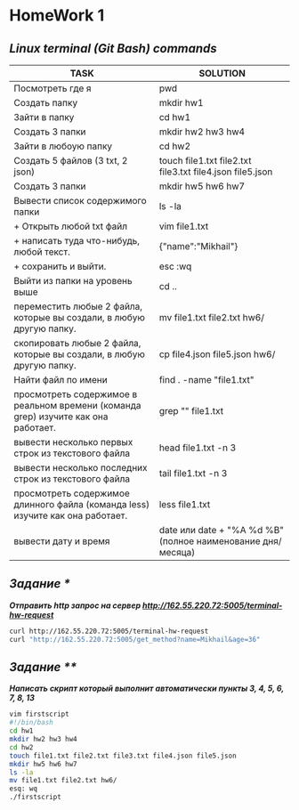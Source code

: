 # HomeWork 1
## _Linux terminal (Git Bash) commands_

| TASK | SOLUTION |
| ------ | ------ |
| Посмотреть где я | pwd |
| Cоздать папку | mkdir hw1 |
| Зайти в папку | cd hw1 |
| Создать 3 папки | mkdir hw2 hw3 hw4 |
| Зайти в любоую папку | cd hw2 |
| Создать 5 файлов (3 txt, 2 json) | touch file1.txt file2.txt file3.txt file4.json file5.json |
| Создать 3 папки | mkdir hw5 hw6 hw7 |
| Вывести список содержимого папки  | ls -la |
| + Открыть любой txt файл | vim file1.txt |
| + написать туда что-нибудь, любой текст. | {"name":"Mikhail"} |
| + сохранить и выйти. | esc :wq |
| Выйти из папки на уровень выше | cd .. |
| переместить любые 2 файла, которые вы создали, в любую другую папку. | mv file1.txt file2.txt hw6/ |
| скопировать любые 2 файла, которые вы создали, в любую другую папку. | cp file4.json file5.json hw6/ |
| Найти файл по имени | find . -name "file1.txt" |
| просмотреть содержимое в реальном времени (команда grep) изучите как она работает. | grep "" file1.txt |
| вывести несколько первых строк из текстового файла | head file1.txt -n 3 |
| вывести несколько последних строк из текстового файла | tail file1.txt -n 3 |
| просмотреть содержимое длинного файла (команда less) изучите как она работает. | less file1.txt |
| вывести дату и время   | date или date + "%A %d %B" (полное наименование дня/месяца) |

## _Задание *_
***Отправить http запрос на сервер http://162.55.220.72:5005/terminal-hw-request***
```sh
curl http://162.55.220.72:5005/terminal-hw-request
curl "http://162.55.220.72:5005/get_method?name=Mikhail&age=36"
```
## _Задание **_
***Написать скрипт который выполнит автоматически пункты 3, 4, 5, 6, 7, 8, 13***

```sh
vim firstscript
#!/bin/bash
cd hw1
mkdir hw2 hw3 hw4
cd hw2
touch file1.txt file2.txt file3.txt file4.json file5.json
mkdir hw5 hw6 hw7
ls -la
mv file1.txt file2.txt hw6/
esq: wq
./firstscript
```
